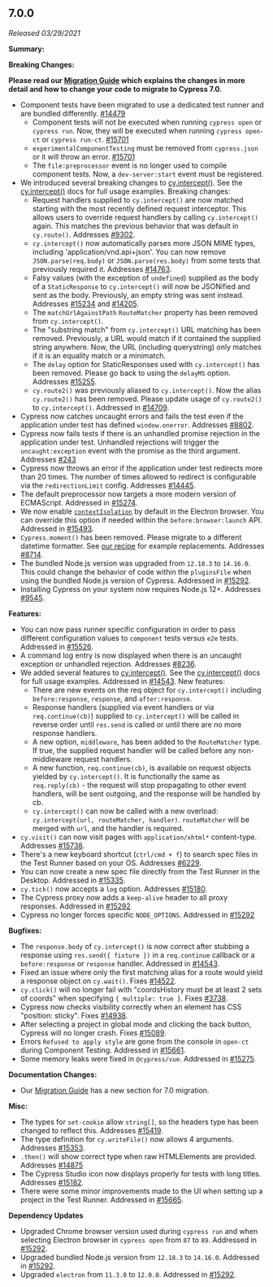 ## 7.0.0

_Released 03/29/2021_

**Summary:**

**Breaking Changes:**

**<Icon name="exclamation-triangle" color="red"></Icon> Please read our [Migration Guide](/guides/references/migration-guide) which explains the changes in more detail and how to change your code to migrate to Cypress 7.0.**

- Component tests have been migrated to use a dedicated test runner and are bundled differently. [#14479](https://github.com/cypress-io/cypress/pull/14479)
  - Component tests will not be executed when running `cypress open` or `cypress run`. Now, they will be executed when running `cypress open-ct` or `cypress run-ct`. [#15701](https://github.com/cypress-io/cypress/pull/15701)
  - `experimentalComponentTesting` must be removed from `cypress.json` or it will throw an error. [#15701](https://github.com/cypress-io/cypress/pull/15701)
  - The `file:preprocessor` event is no longer used to compile component tests. Now, a `dev-server:start` event must be registered.
- We introduced several breaking changes to [cy.intercept()](/api/commands/intercept). See the [cy.intercept()](/api/commands/intercept) docs for full usage examples. Breaking changes:
  - Request handlers supplied to `cy.intercept()` are now matched starting with the most recently defined request interceptor. This allows users to override request handlers by calling `cy.intercept()` again. This matches the previous behavior that was default in `cy.route()`. Addresses [#9302](https://github.com/cypress-io/cypress/issues/9302).
  - `cy.intercept()` now automatically parses more JSON MIME types, including 'application/vnd.api+json'. You can now remove `JSON.parse(req.body)` or `JSON.parse(res.body)` from some tests that previously required it. Addresses [#14763](https://github.com/cypress-io/cypress/issues/14763).
  - Falsy values (with the exception of `undefined`) supplied as the body of a `StaticResponse` to `cy.intercept()` will now be JSONified and sent as the body. Previously, an empty string was sent instead. Addresses [#15234](https://github.com/cypress-io/cypress/issues/15234) and [#14205](https://github.com/cypress-io/cypress/issues/14205).
  - The `matchUrlAgainstPath` `RouteMatcher` property has been removed from `cy.intercept()`.
  - The "substring match" from `cy.intercept()` URL matching has been removed. Previously, a URL would match if it contained the supplied string anywhere. Now, the URL (including querystring) only matches if it is an equality match or a minimatch.
  - The `delay` option for StaticResponses used with `cy.intercept()` has been removed. Please go back to using the `delayMS` option. Addresses [#15255](https://github.com/cypress-io/cypress/issues/15255).
  - `cy.route2()` was previously aliased to `cy.intercept()`. Now the alias `cy.route2()` has been removed. Please update usage of `cy.route2()` to `cy.intercept()`. Addressed in [#14709](https://github.com/cypress-io/cypress/pull/14709).
- Cypress now catches uncaught errors and fails the test even if the application under test has defined `window.onerror`. Addresses [#8802](https://github.com/cypress-io/cypress/pull/8802).
- Cypress now fails tests if there is an unhandled promise rejection in the application under test. Unhandled rejections will trigger the `uncaught:exception` event with the promise as the third argument. Addresses [#243](https://github.com/cypress-io/cypress/issues/243)
- Cypress now throws an error if the application under test redirects more than 20 times. The number of times allowed to redirect is configurable via the `redirectionLimit` config. Addresses [#14445](https://github.com/cypress-io/cypress/issues/14445).
- The default preprocessor now targets a more modern version of ECMAScript. Addressed in [#15274](https://github.com/cypress-io/cypress/issues/15274).
- We now enable [`contextIsolation`](https://www.electronjs.org/docs/tutorial/context-isolation) by default in the Electron browser. You can override this option if needed within the `before:browser:launch` API. Addressed in [#15493](https://github.com/cypress-io/cypress/pull/15493).
- `Cypress.moment()` has been removed. Please migrate to a different datetime formatter. See [our recipe](https://github.com/cypress-io/cypress-example-recipes/tree/master/examples/blogs__dayjs) for example replacements. Addresses [#8714](https://github.com/cypress-io/cypress/issues/8714).
- The bundled Node.js version was upgraded from `12.18.3` to `14.16.0`. This could change the behavior of code within the `pluginsFile` when using the bundled Node.js version of Cypress. Addressed in [#15292](https://github.com/cypress-io/cypress/pull/15292).
- Installing Cypress on your system now requires Node.js 12+. Addresses [#9545](https://github.com/cypress-io/cypress/issues/9545).

**Features:**

- You can now pass runner specific configuration in order to pass different configuration values to `component` tests versus `e2e` tests. Addressed in [#15526](https://github.com/cypress-io/cypress/pull/15526).
- A command log entry is now displayed when there is an uncaught exception or unhandled rejection. Addresses [#8236](https://github.com/cypress-io/cypress/issues/8236).
- We added several features to [cy.intercept()](/api/commands/intercept). See the [cy.intercept()](/api/commands/intercept) docs for full usage examples. Addressed in [#14543](https://github.com/cypress-io/cypress/pull/14543). New features:
  - There are new events on the req object for `cy.intercept()` including `before:response`, `response`, and `after:response`.
  - Response handlers (supplied via event handlers or via `req.continue(cb)`) supplied to `cy.intercept()` will be called in reverse order until `res.send` is called or until there are no more response handlers.
  - A new option, `middleware`, has been added to the `RouteMatcher` type. If true, the supplied request handler will be called before any non-middleware request handlers.
  - A new function, `req.continue(cb)`, is available on request objects yielded by `cy.intercept()`. It is functionally the same as `req.reply(cb)` - the request will stop propagating to other event handlers, will be sent outgoing, and the response will be handled by cb.
  - `cy.intercept()` can now be called with a new overload: `cy.intercept(url, routeMatcher, handler)`. `routeMatcher` will be merged with `url`, and the handler is required.
- `cy.visit()` can now visit pages with `application/xhtml*` content-type. Addresses [#15738](https://github.com/cypress-io/cypress/issues/15738).
- There's a new keyboard shortcut (`ctrl/cmd + f`) to search spec files in the Test Runner based on your OS. Addresses [#6229](https://github.com/cypress-io/cypress/issues/6229).
- You can now create a new spec file directly from the Test Runner in the Desktop. Addressed in [#15335](https://github.com/cypress-io/cypress/issues/15335).
- `cy.tick()` now accepts a `log` option. Addresses [#15180](https://github.com/cypress-io/cypress/issues/15180).
- The Cypress proxy now adds a `keep-alive` header to all proxy responses. Addressed in [#15292](https://github.com/cypress-io/cypress/pull/15292)
- Cypress no longer forces specific `NODE_OPTIONS`. Addressed in [#15292](https://github.com/cypress-io/cypress/pull/15292)

**Bugfixes:**

- The `response.body` of `cy.intercept()` is now correct after stubbing a response using `res.send({ fixture })` in a `req.continue` callback or a `before:response` or `response` handler. Addressed in [#14543](https://github.com/cypress-io/cypress/pull/14543).
- Fixed an issue where only the first matching alias for a route would yield a response object on `cy.wait()`. Fixes [#14522](https://github.com/cypress-io/cypress/issues/14522).
- `cy.click()` will no longer fail with "coordsHistory must be at least 2 sets of coords" when specifying `{ multiple: true }`. Fixes [#3738](https://github.com/cypress-io/cypress/issues/3738).
- Cypress now checks visibility correctly when an element has CSS "position: sticky". Fixes [#14938](https://github.com/cypress-io/cypress/issues/14938).
- After selecting a project in global mode and clicking the back button, Cypress will no longer crash. Fixes [#15089](https://github.com/cypress-io/cypress/issues/15089).
- Errors `Refused to apply style` are gone from the console in `open-ct` during Component Testing. Addressed in [#15661](https://github.com/cypress-io/cypress/issues/15661).
- Some memory leaks were fixed in `@cypress/vue`. Addressed in [#15275](https://github.com/cypress-io/cypress/issues/15275).

**Documentation Changes:**

- Our [Migration Guide](/guides/references/migration-guide) has a new section for 7.0 migration.

**Misc:**

- The types for `set-cookie` allow `string[]`, so the headers type has been changed to reflect this. Addresses [#15419](https://github.com/cypress-io/cypress/pull/15419).
- The type definition for `cy.writeFile()` now allows 4 arguments. Addresses [#15353](https://github.com/cypress-io/cypress/issues/15353).
- `.then()` will show correct type when raw HTMLElements are provided. Addresses [#14875](https://github.com/cypress-io/cypress/issues/14875)
- The Cypress Studio icon now displays properly for tests with long titles. Addresses [#15182](https://github.com/cypress-io/cypress/issues/15182).
- There were some minor improvements made to the UI when setting up a project in the Test Runner. Addressed in [#15665](https://github.com/cypress-io/cypress/pull/15665).

**Dependency Updates**

- Upgraded Chrome browser version used during `cypress run` and when selecting Electron browser in `cypress open` from `87` to `89`. Addressed in [#15292](https://github.com/cypress-io/cypress/pull/15292).
- Upgraded bundled Node.js version from `12.18.3` to `14.16.0`. Addressed in [#15292](https://github.com/cypress-io/cypress/pull/15292).
- Upgraded `electron` from `11.3.0` to `12.0.0`. Addressed in [#15292](https://github.com/cypress-io/cypress/pull/15292).

